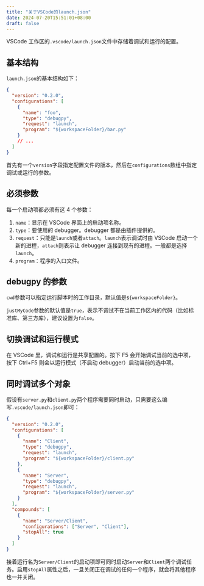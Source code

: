 ```yaml
---
title: "关于VSCode的launch.json"
date: 2024-07-20T15:51:01+08:00
draft: false
---
```


VSCode 工作区的`.vscode/launch.json`文件中存储着调试和运行的配置。

## 基本结构

`launch.json`的基本结构如下：

```json
{
  "version": "0.2.0",
  "configurations": [
    {
      "name": "foo",
      "type": "debugpy",
      "request": "launch",
      "program": "${workspaceFolder}/bar.py"
    }
    // ...
  ]
}
```

首先有一个`version`字段指定配置文件的版本，然后在`configurations`数组中指定调试或运行的参数。

## 必须参数

每一个启动项都必须有这 4 个参数：

1. `name`：显示在 VSCode 界面上的启动项名称。
2. `type`：要使用的 debugger。debugger 都是由插件提供的。
3. `request`：只能是`launch`或者`attach`。`launch`表示调试时由 VSCode 启动一个新的进程，`attach`则表示让 debugger 连接到现有的进程。一般都是选择`launch`。
4. `program`：程序的入口文件。

## debugpy 的参数

`cwd`参数可以指定运行脚本时的工作目录，默认值是`${workspaceFolder}`。

`justMyCode`参数的默认值是`true`，表示不调试不在当前工作区内的代码（比如标准库、第三方库），建议设置为`false`。

## 切换调试和运行模式

在 VSCode 里，调试和运行是共享配置的。按下 F5 会开始调试当前的选中项，按下 Ctrl+F5 则会以运行模式（不启动 debugger）启动当前的选中项。

## 同时调试多个对象

假设有`server.py`和`client.py`两个程序需要同时启动，只需要这么编写`.vscode/launch.json`即可：

```json
{
  "version": "0.2.0",
  "configurations": [
    {
      "name": "Client",
      "type": "debugpy",
      "request": "launch",
      "program": "${workspaceFolder}/client.py"
    },
    {
      "name": "Server",
      "type": "debugpy",
      "request": "launch",
      "program": "${workspaceFolder}/server.py"
    }
  ],
  "compounds": [
    {
      "name": "Server/Client",
      "configurations": ["Server", "Client"],
      "stopAll": true
    }
  ]
}
```

接着运行名为`Server/Client`的启动项即可同时启动`Server`和`Client`两个调试任务。启用`stopAll`属性之后，一旦关闭正在调试的任何一个程序，就会将其他程序也一并关闭。
